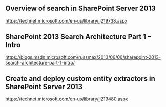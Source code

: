 ## Overview of search in SharePoint Server 2013

https://technet.microsoft.com/en-us/library/jj219738.aspx

## SharePoint 2013 Search Architecture Part 1 – Intro

https://blogs.msdn.microsoft.com/russmax/2013/06/06/sharepoint-2013-search-architecture-part-1-intro/

## Create and deploy custom entity extractors in SharePoint Server 2013

https://technet.microsoft.com/en-us/library/jj219480.aspx